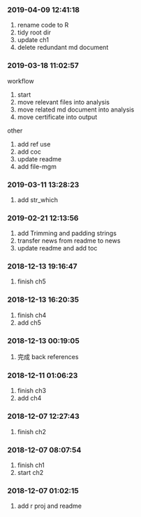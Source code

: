 ### 2019-04-09 12:41:18

1. rename code to R
1. tidy root dir
1. update ch1
1. delete redundant md document

### 2019-03-18 11:02:57


workflow

1. start
1. move relevant files into analysis
1. move related md document into analysis
1. move certificate into output

other

1. add ref use
1. add coc
1. update readme
1. add file-mgm

### 2019-03-11 13:28:23

1. add str_which

### 2019-02-21 12:13:56

1. add Trimming and padding strings
1. transfer news from readme to news
1. update readme and add toc

### 2018-12-13 19:16:47

1. finish ch5 

### 2018-12-13 16:20:35

1. finish ch4
1. add ch5

### 2018-12-13 00:19:05

1. 完成 back references

### 2018-12-11 01:06:23

1. finish ch3
1. add ch4


### 2018-12-07 12:27:43

1. finish ch2

### 2018-12-07 08:07:54

1. finish ch1
1. start ch2

### 2018-12-07 01:02:15

1. add r proj and readme